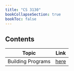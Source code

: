 ```yaml
---
title: "CS 3130"
bookCollapseSection: true
bookToc: false
---
```


## Contents

|Topic|Link|
|:--:|:--:|
|Building Programs|[here](/notes/cs3130/building-programs)|
